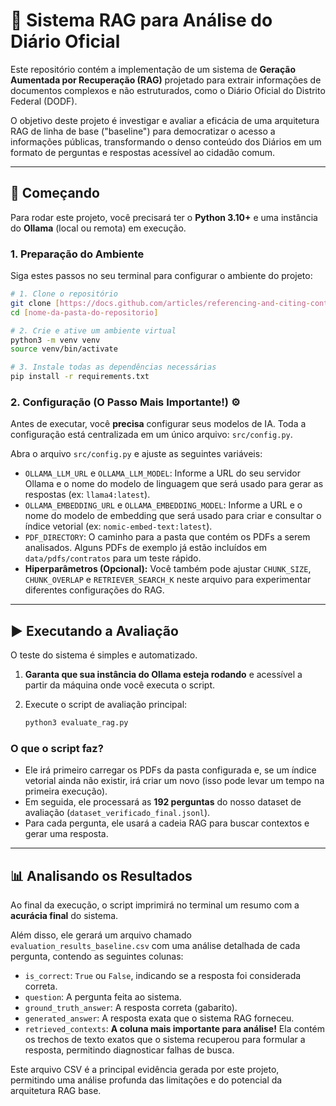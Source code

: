 # 🤖 Sistema RAG para Análise do Diário Oficial

Este repositório contém a implementação de um sistema de **Geração Aumentada por Recuperação (RAG)** projetado para extrair informações de documentos complexos e não estruturados, como o Diário Oficial do Distrito Federal (DODF).

O objetivo deste projeto é investigar e avaliar a eficácia de uma arquitetura RAG de linha de base ("baseline") para democratizar o acesso a informações públicas, transformando o denso conteúdo dos Diários em um formato de perguntas e respostas acessível ao cidadão comum.

---

## 🚀 Começando

Para rodar este projeto, você precisará ter o **Python 3.10+** e uma instância do **Ollama** (local ou remota) em execução.

### 1. Preparação do Ambiente

Siga estes passos no seu terminal para configurar o ambiente do projeto:

```bash
# 1. Clone o repositório
git clone [https://docs.github.com/articles/referencing-and-citing-content](https://docs.github.com/articles/referencing-and-citing-content)
cd [nome-da-pasta-do-repositorio]

# 2. Crie e ative um ambiente virtual
python3 -m venv venv
source venv/bin/activate

# 3. Instale todas as dependências necessárias
pip install -r requirements.txt
```

### 2. Configuração (O Passo Mais Importante!) ⚙️

Antes de executar, você **precisa** configurar seus modelos de IA. Toda a configuração está centralizada em um único arquivo: `src/config.py`.

Abra o arquivo `src/config.py` e ajuste as seguintes variáveis:

* `OLLAMA_LLM_URL` e `OLLAMA_LLM_MODEL`: Informe a URL do seu servidor Ollama e o nome do modelo de linguagem que será usado para gerar as respostas (ex: `llama4:latest`).
* `OLLAMA_EMBEDDING_URL` e `OLLAMA_EMBEDDING_MODEL`: Informe a URL e o nome do modelo de embedding que será usado para criar e consultar o índice vetorial (ex: `nomic-embed-text:latest`).
* `PDF_DIRECTORY`: O caminho para a pasta que contém os PDFs a serem analisados. Alguns PDFs de exemplo já estão incluídos em `data/pdfs/contratos` para um teste rápido.
* **Hiperparâmetros (Opcional):** Você também pode ajustar `CHUNK_SIZE`, `CHUNK_OVERLAP` e `RETRIEVER_SEARCH_K` neste arquivo para experimentar diferentes configurações do RAG.

---

## ▶️ Executando a Avaliação

O teste do sistema é simples e automatizado.

1.  **Garanta que sua instância do Ollama esteja rodando** e acessível a partir da máquina onde você executa o script.
2.  Execute o script de avaliação principal:

    ```bash
    python3 evaluate_rag.py
    ```

### O que o script faz?

* Ele irá primeiro carregar os PDFs da pasta configurada e, se um índice vetorial ainda não existir, irá criar um novo (isso pode levar um tempo na primeira execução).
* Em seguida, ele processará as **192 perguntas** do nosso dataset de avaliação (`dataset_verificado_final.jsonl`).
* Para cada pergunta, ele usará a cadeia RAG para buscar contextos e gerar uma resposta.

---

## 📊 Analisando os Resultados

Ao final da execução, o script imprimirá no terminal um resumo com a **acurácia final** do sistema.

Além disso, ele gerará um arquivo chamado `evaluation_results_baseline.csv` com uma análise detalhada de cada pergunta, contendo as seguintes colunas:

* `is_correct`: `True` ou `False`, indicando se a resposta foi considerada correta.
* `question`: A pergunta feita ao sistema.
* `ground_truth_answer`: A resposta correta (gabarito).
* `generated_answer`: A resposta exata que o sistema RAG forneceu.
* `retrieved_contexts`: **A coluna mais importante para análise!** Ela contém os trechos de texto exatos que o sistema recuperou para formular a resposta, permitindo diagnosticar falhas de busca.

Este arquivo CSV é a principal evidência gerada por este projeto, permitindo uma análise profunda das limitações e do potencial da arquitetura RAG base.